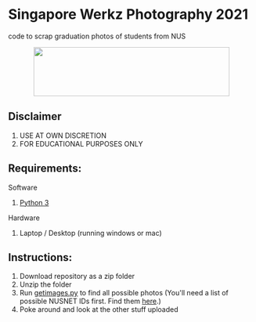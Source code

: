 # Singapore Werkz Photography 2021
code to scrap graduation photos of students from NUS

<p align="center">
  <img src="https://www.werkzgallery.com/images/logo-werkz.gif" width='400' height='100'/>
</p>

## Disclaimer
1. USE AT OWN DISCRETION
2. FOR EDUCATIONAL PURPOSES ONLY

## Requirements:
Software
1. [Python 3](https://www.python.org/ftp/python/3.8.5/python-3.8.5.exe)

Hardware
1. Laptop / Desktop (running windows or mac)

## Instructions:
1. Download repository as a zip folder
2. Unzip the folder
3. Run [getimages.py](https://github.com/bryanseah234/sgWerkzPhotography2021/blob/main/getimages.py) to find all possible photos (You'll need a list of possible NUSNET IDs first. Find them [here](https://github.com/bryanseah234/nusNETID2021).)
4. Poke around and look at the other stuff uploaded

